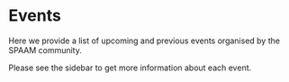 # Events

Here we provide a list of upcoming and previous events organised by the SPAAM community.

Please see the sidebar to get more information about each event.
